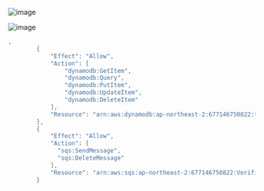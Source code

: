 
![image](https://user-images.githubusercontent.com/52392004/174971529-0f7053f4-706d-4feb-9585-2217e10d63b2.png)


![image](https://user-images.githubusercontent.com/52392004/174970509-d3a59398-e4e5-4ac8-b684-6b591176f5ae.png)


```java
,
        {
            "Effect": "Allow",
            "Action": [
                "dynamodb:GetItem",
                "dynamodb:Query",
                "dynamodb:PutItem",
                "dynamodb:UpdateItem",
                "dynamodb:DeleteItem"
            ],
            "Resource": "arn:aws:dynamodb:ap-northeast-2:677146750822:table/db-verification"
        },
        {
            "Effect": "Allow",
            "Action": [
              "sqs:SendMessage",
              "sqs:DeleteMessage"
            ],
            "Resource": "arn:aws:sqs:ap-northeast-2:677146750822:VerificationQueue"
        }
```        

